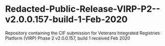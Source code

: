 # Redacted-Public-Release-VIRP-P2--v2.0.0.157-build-1-Feb-2020
Repository containing the CIF submission for Veterans Integrated Registries Platform (VIRP) Phase 2 v2.0.0.157, build 1 received Feb 2020
